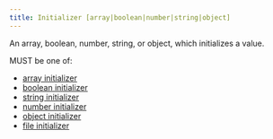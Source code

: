 ```yaml
---
title: Initializer [array|boolean|number|string|object]
---
```


An array, boolean, number, string, or object, which initializes a value.

MUST be one of:
- [array initializer](../../types/array.md)
- [boolean initializer](../../types/boolean.md)
- [string initializer](../../types/string.md)
- [number initializer](../../types/number.md)
- [object initializer](../../types/object.md)
- [file initializer](../../types/file.md)